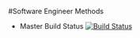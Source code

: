 #Software Engineer Methods

 * Master Build Status [![Build Status](https://travis-ci.com/veskozanev/sem.svg?branch=main)](https://travis-ci.com/veskozanev/sem)